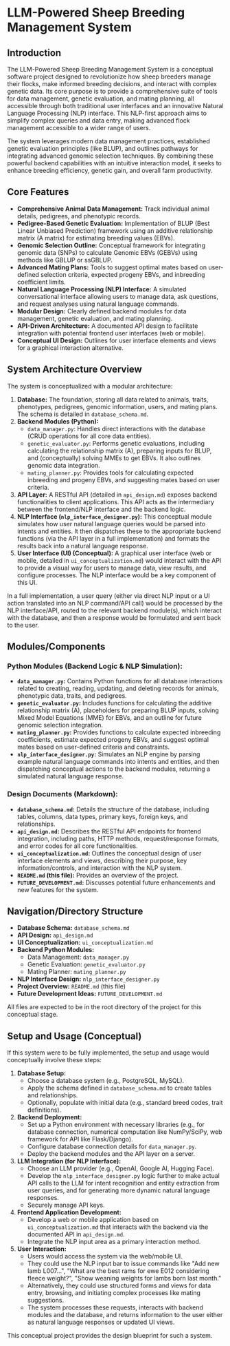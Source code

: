 # LLM-Powered Sheep Breeding Management System

## Introduction

The LLM-Powered Sheep Breeding Management System is a conceptual software project designed to revolutionize how sheep breeders manage their flocks, make informed breeding decisions, and interact with complex genetic data. Its core purpose is to provide a comprehensive suite of tools for data management, genetic evaluation, and mating planning, all accessible through both traditional user interfaces and an innovative Natural Language Processing (NLP) interface. This NLP-first approach aims to simplify complex queries and data entry, making advanced flock management accessible to a wider range of users.

The system leverages modern data management practices, established genetic evaluation principles (like BLUP), and outlines pathways for integrating advanced genomic selection techniques. By combining these powerful backend capabilities with an intuitive interaction model, it seeks to enhance breeding efficiency, genetic gain, and overall farm productivity.

## Core Features

*   **Comprehensive Animal Data Management:** Track individual animal details, pedigrees, and phenotypic records.
*   **Pedigree-Based Genetic Evaluation:** Implementation of BLUP (Best Linear Unbiased Prediction) framework using an additive relationship matrix (A matrix) for estimating breeding values (EBVs).
*   **Genomic Selection Outline:** Conceptual framework for integrating genomic data (SNPs) to calculate Genomic EBVs (GEBVs) using methods like GBLUP or ssGBLUP.
*   **Advanced Mating Plans:** Tools to suggest optimal mates based on user-defined selection criteria, expected progeny EBVs, and inbreeding coefficient limits.
*   **Natural Language Processing (NLP) Interface:** A simulated conversational interface allowing users to manage data, ask questions, and request analyses using natural language commands.
*   **Modular Design:** Clearly defined backend modules for data management, genetic evaluation, and mating planning.
*   **API-Driven Architecture:** A documented API design to facilitate integration with potential frontend user interfaces (web or mobile).
*   **Conceptual UI Design:** Outlines for user interface elements and views for a graphical interaction alternative.

## System Architecture Overview

The system is conceptualized with a modular architecture:

1.  **Database:** The foundation, storing all data related to animals, traits, phenotypes, pedigrees, genomic information, users, and mating plans. The schema is detailed in `database_schema.md`.
2.  **Backend Modules (Python):**
    *   `data_manager.py`: Handles direct interactions with the database (CRUD operations for all core data entities).
    *   `genetic_evaluator.py`: Performs genetic evaluations, including calculating the relationship matrix (A), preparing inputs for BLUP, and (conceptually) solving MMEs to get EBVs. It also outlines genomic data integration.
    *   `mating_planner.py`: Provides tools for calculating expected inbreeding and progeny EBVs, and suggesting mates based on user criteria.
3.  **API Layer:** A RESTful API (detailed in `api_design.md`) exposes backend functionalities to client applications. This API acts as the intermediary between the frontend/NLP interface and the backend logic.
4.  **NLP Interface (`nlp_interface_designer.py`):** This conceptual module simulates how user natural language queries would be parsed into intents and entities. It then dispatches these to the appropriate backend functions (via the API layer in a full implementation) and formats the results back into a natural language response.
5.  **User Interface (UI) (Conceptual):** A graphical user interface (web or mobile, detailed in `ui_conceptualization.md`) would interact with the API to provide a visual way for users to manage data, view results, and configure processes. The NLP interface would be a key component of this UI.

In a full implementation, a user query (either via direct NLP input or a UI action translated into an NLP command/API call) would be processed by the NLP interface/API, routed to the relevant backend module(s), which interact with the database, and then a response would be formulated and sent back to the user.

## Modules/Components

### Python Modules (Backend Logic & NLP Simulation):

*   **`data_manager.py`:** Contains Python functions for all database interactions related to creating, reading, updating, and deleting records for animals, phenotypic data, traits, and pedigrees.
*   **`genetic_evaluator.py`:** Includes functions for calculating the additive relationship matrix (A), placeholders for preparing BLUP inputs, solving Mixed Model Equations (MME) for EBVs, and an outline for future genomic selection integration.
*   **`mating_planner.py`:** Provides functions to calculate expected inbreeding coefficients, estimate expected progeny EBVs, and suggest optimal mates based on user-defined criteria and constraints.
*   **`nlp_interface_designer.py`:** Simulates an NLP engine by parsing example natural language commands into intents and entities, and then dispatching conceptual actions to the backend modules, returning a simulated natural language response.

### Design Documents (Markdown):

*   **`database_schema.md`:** Details the structure of the database, including tables, columns, data types, primary keys, foreign keys, and relationships.
*   **`api_design.md`:** Describes the RESTful API endpoints for frontend integration, including paths, HTTP methods, request/response formats, and error codes for all core functionalities.
*   **`ui_conceptualization.md`:** Outlines the conceptual design of user interface elements and views, describing their purpose, key information/controls, and interaction with the NLP system.
*   **`README.md` (this file):** Provides an overview of the project.
*   **`FUTURE_DEVELOPMENT.md`:** Discusses potential future enhancements and new features for the system.

## Navigation/Directory Structure

*   **Database Schema:** `database_schema.md`
*   **API Design:** `api_design.md`
*   **UI Conceptualization:** `ui_conceptualization.md`
*   **Backend Python Modules:**
    *   Data Management: `data_manager.py`
    *   Genetic Evaluation: `genetic_evaluator.py`
    *   Mating Planner: `mating_planner.py`
*   **NLP Interface Design:** `nlp_interface_designer.py`
*   **Project Overview:** `README.md` (this file)
*   **Future Development Ideas:** `FUTURE_DEVELOPMENT.md`

All files are expected to be in the root directory of the project for this conceptual stage.

## Setup and Usage (Conceptual)

If this system were to be fully implemented, the setup and usage would conceptually involve these steps:

1.  **Database Setup:**
    *   Choose a database system (e.g., PostgreSQL, MySQL).
    *   Apply the schema defined in `database_schema.md` to create tables and relationships.
    *   Optionally, populate with initial data (e.g., standard breed codes, trait definitions).
2.  **Backend Deployment:**
    *   Set up a Python environment with necessary libraries (e.g., for database connection, numerical computation like NumPy/SciPy, web framework for API like Flask/Django).
    *   Configure database connection details for `data_manager.py`.
    *   Deploy the backend modules and the API layer on a server.
3.  **LLM Integration (for NLP Interface):**
    *   Choose an LLM provider (e.g., OpenAI, Google AI, Hugging Face).
    *   Develop the `nlp_interface_designer.py` logic further to make actual API calls to the LLM for intent recognition and entity extraction from user queries, and for generating more dynamic natural language responses.
    *   Securely manage API keys.
4.  **Frontend Application Development:**
    *   Develop a web or mobile application based on `ui_conceptualization.md` that interacts with the backend via the documented API in `api_design.md`.
    *   Integrate the NLP input area as a primary interaction method.
5.  **User Interaction:**
    *   Users would access the system via the web/mobile UI.
    *   They could use the NLP input bar to issue commands like "Add new lamb L007...", "What are the best rams for ewe E012 considering fleece weight?", "Show weaning weights for lambs born last month."
    *   Alternatively, they could use structured forms and views for data entry, browsing, and initiating complex processes like mating suggestions.
    *   The system processes these requests, interacts with backend modules and the database, and returns information to the user either as natural language responses or updated UI views.

This conceptual project provides the design blueprint for such a system.
```
